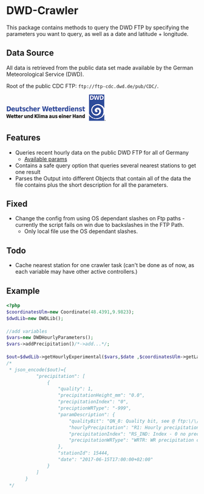 # DWD-Crawler

This package contains methods to query the DWD FTP by specifying the parameters you want to query, as well as a date and latitude + longitude.

## Data Source
All data is retrieved from the public data set made available by the German Meteorological Service (DWD). 

Root of the public CDC FTP: `ftp://ftp-cdc.dwd.de/pub/CDC/`.

![](doc/img/dwd_logo_258x69.png).

## Features

- Queries recent hourly data on the public DWD FTP for all of Germany
    - [Available params](ftp://ftp-cdc.dwd.de/pub/CDC/observations_germany/climate/hourly/)
- Contains a safe query option that queries several nearest stations to get one result
- Parses the Output into different Objects that contain all of the data the file contains plus the short description for 
all the parameters.

## Fixed
- Change the config from using OS dependant slashes on Ftp paths - currently the script fails on win due to backslashes in the FTP Path.
    - Only local file use the OS dependant slashes.
## Todo
- Cache nearest station for one crawler task (can't be done as of now, as each variable may have other active controllers.)

## Example
```php
<?php
$coordinatesUlm=new Coordinate(48.4391,9.9823);
$dwdLib=new DWDLib();

//add variables
$vars=new DWDHourlyParameters();
$vars->addPrecipitation()/*->add...*/;

$out=$dwdLib->getHourlyExperimental($vars,$date ,$coordinatesUlm->getLat(),$coordinatesUlm->getLng());
/*
 * json_encode($out)={
           "precipitation": [
               {
                   "quality": 1,
                   "precipitationHeight_mm": "0.0",
                   "precipitationIndex": "0",
                   "preciptionWRType": "-999",
                   "paramDescription": {
                       "qualityBit": "QN_8: Quality bit, see @ ftp:\/\/ftp-cdc.dwd.de\/pub\/CDC\/observations_germany\/climate\/hourly\/cloudiness\/historical\/BESCHREIBUNG_test_obsgermany_climate_hourly_cloudiness_historical_de.pdf",
                       "hourlyPrecipitation": "R1: Hourly precipitation in mm.",
                       "precipitationIndex": "RS_IND: Index - 0 no precipitation, 1 precipitation.",
                       "precipitationWRType": "WRTR: WR precipitation coding."
                   },
                   "stationId": 15444,
                   "date": "2017-06-15T17:00:00+02:00"
               }
           ]
       }
 */
```
